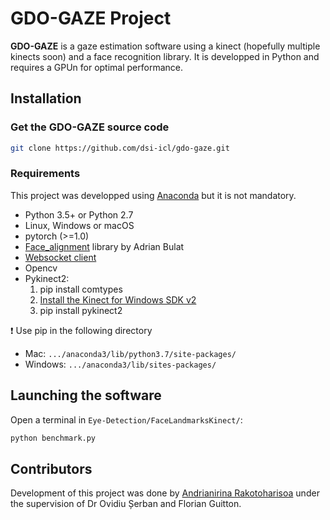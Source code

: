# GDO-GAZE Project

**GDO-GAZE** is a gaze estimation software using a kinect (hopefully multiple kinects soon) and a face recognition library. It is developped in Python and requires a GPUn for optimal performance.


## Installation

### Get the GDO-GAZE source code
```bash
git clone https://github.com/dsi-icl/gdo-gaze.git
```

### Requirements
This project was developped using [Anaconda](https://www.anaconda.com/distribution/) but it is not mandatory.

* Python 3.5+ or Python 2.7
* Linux, Windows or macOS
* pytorch (>=1.0)
* [Face_alignment](https://github.com/1adrianb/face-alignment) library by Adrian Bulat
* [Websocket client](https://pypi.org/project/websocket_client/)
* Opencv
* Pykinect2:
    1. pip install comtypes
    2. [Install the Kinect for Windows SDK v2](https://www.microsoft.com/en-gb/download/details.aspx?id=44561)
    3. pip install pykinect2

:exclamation: Use pip in the following directory 
* Mac: ```.../anaconda3/lib/python3.7/site-packages/``` 
* Windows: ```.../anaconda3/lib/sites-packages/```


## Launching the software
Open a terminal in ```Eye-Detection/FaceLandmarksKinect/```:

```bash
python benchmark.py
```


## Contributors
Development of this project was done by [Andrianirina Rakotoharisoa](https://github.com/Wowygrimm) under the supervision of Dr Ovidiu Șerban and Florian Guitton.
